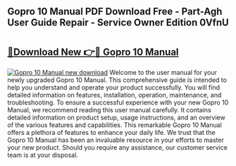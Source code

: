## Gopro 10 Manual PDF Download Free - Part-Agh User Guide Repair - Service Owner Edition 0VfnU

# <h2><a href="http://bc43124.oget.top/?id=Gopro+10+Manual">🔗Download New 👉🔴 Gopro 10 Manual</a></h2>

[![Gopro 10 Manual new download](https://i.imgur.com/5g1atiW.png)](http://bc43124.oget.top/?id=Gopro+10+Manual)
Welcome to the user manual for your newly upgraded Gopro 10 Manual. This comprehensive guide is intended to help you understand and operate your product successfully. You will find detailed information on features, installation, operation, maintenance, and troubleshooting. To ensure a successful experience with your new Gopro 10 Manual, we recommend reading this user manual carefully. It contains detailed information on product setup, usage instructions, and an overview of the various features and capabilities. This remarkable Gopro 10 Manual offers a plethora of features to enhance your daily life. We trust that the Gopro 10 Manual has been an invaluable resource in your efforts to master your new product. Should you require any assistance, our customer service team is at your disposal.
